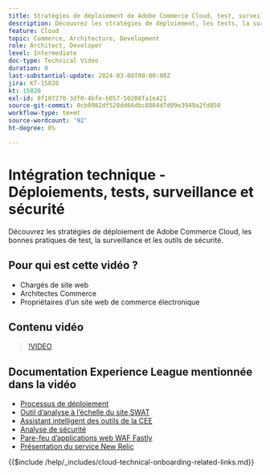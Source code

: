 ```yaml
---
title: Stratégies de déploiement de Adobe Commerce Cloud, test, surveillance et sécurité
description: Découvrez les stratégies de déploiement, les tests, la surveillance et la sécurité de Adobe Commerce Cloud.
feature: Cloud
topic: Commerce, Architecture, Development
role: Architect, Developer
level: Intermediate
doc-type: Technical Video
duration: 0
last-substantial-update: 2024-03-08T00:00:00Z
jira: KT-15020
kt: 15020
exl-id: 8f107270-3df0-4bfe-b057-50208fa1e421
source-git-commit: 0cb0982df528dd66dbc8804d7d09e3949a2fd850
workflow-type: tm+mt
source-wordcount: '92'
ht-degree: 0%

---
```


# Intégration technique - Déploiements, tests, surveillance et sécurité

Découvrez les stratégies de déploiement de Adobe Commerce Cloud, les bonnes pratiques de test, la surveillance et les outils de sécurité.

## Pour qui est cette vidéo ?

- Chargés de site web
- Architectes Commerce
- Propriétaires d’un site web de commerce électronique

## Contenu vidéo

>[!VIDEO](https://video.tv.adobe.com/v/3427818?learn=on)

## Documentation Experience League mentionnée dans la vidéo

- [Processus de déploiement](https://experienceleague.adobe.com/docs/commerce-cloud-service/user-guide/develop/deploy/process.html?lang=fr)
- [Outil d’analyse à l’échelle du site SWAT](https://experienceleague.adobe.com/docs/commerce-operations/tools/site-wide-analysis-tool/intro.html?lang=fr)
- [Assistant intelligent des outils de la CEE](https://experienceleague.adobe.com/docs/commerce-cloud-service/user-guide/develop/deploy/smart-wizards.html?lang=fr)
- [Analyse de sécurité](https://experienceleague.adobe.com/docs/commerce-admin/systems/security/security-scan.html?lang=fr)
- [Pare-feu d’applications web WAF Fastly](https://experienceleague.adobe.com/docs/commerce-cloud-service/user-guide/cdn/fastly-waf-service.html?lang=fr)
- [Présentation du service New Relic](https://experienceleague.adobe.com/docs/commerce-cloud-service/user-guide/monitor/new-relic/new-relic-service.html?lang=fr)

{{$include /help/_includes/cloud-technical-onboarding-related-links.md}}

